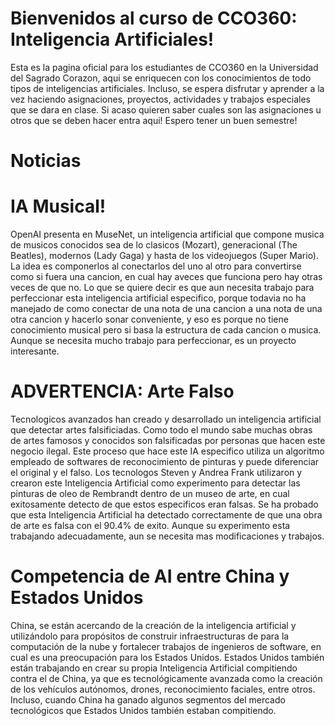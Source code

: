 <h1>Bienvenidos al curso de CCO360: Inteligencia Artificiales!</h1>
Esta es la pagina oficial para los estudiantes de CCO360 en la Universidad del Sagrado Corazon, aqui se enriquecen con los conocimientos de todo tipos de inteligencias artificiales. Incluso, se espera disfrutar y aprender a la vez haciendo asignaciones, proyectos, actividades y trabajos especiales que se dara en clase. Si acaso quieren saber cuales son las asignaciones u otros que se deben hacer entra aqui! Espero tener un buen semestre!

<h1>Noticias</h1>
<h1>IA Musical!</h1>
OpenAI presenta en MuseNet, un inteligencia artificial que compone musica de musicos conocidos sea de lo clasicos (Mozart), generacional (The Beatles), modernos (Lady Gaga) y hasta de los videojuegos (Super Mario). La idea es componerlos al conectarlos del uno al otro para convertirse como si fuera una cancion, en cual hay aveces que funciona pero hay otras veces de que no. Lo que se quiere decir es que aun necesita trabajo para perfeccionar esta inteligencia artificial especifico, porque todavia no ha manejado de como conectar de una nota de una cancion a una nota de una otra cancion y hacerlo sonar conveniente, y eso es porque no tiene conocimiento musical pero si basa la estructura de cada cancion o musica. Aunque se necesita mucho trabajo para perfeccionar, es un proyecto interesante. 

<h1>ADVERTENCIA: Arte Falso</h1>
Tecnologicos avanzados han creado y desarrollado un inteligencia artificial que detectar artes falsificiadas. Como todo el mundo sabe muchas obras de artes famosos y conocidos son falsificadas por personas que hacen este negocio ilegal. Este proceso que hace este IA especifico utiliza un algoritmo empleado de softwares de reconocimiento de pinturas y puede diferenciar el original y el falso. 
Los tecnologos Steven y Andrea Frank utilizaron y crearon este Inteligencia Artificial como experimento para detectar las pinturas de oleo de Rembrandt dentro de un museo de arte, en cual exitosamente detecto de que estos especificos eran falsas. Se ha probado que esta Inteligencia Artificial ha detectado correctamente de que una obra de arte es falsa con el 90.4% de exito. Aunque su experimento esta trabajando adecuadamente, aun se necesita mas modificaciones y trabajos.

<h1>Competencia de AI entre China y Estados Unidos</h1>
China, se están acercando de la creación de la inteligencia artificial y utilizándolo para propósitos de construir infraestructuras de para la computación de la nube y fortalecer trabajos de ingenieros de software, en cual es una preocupación para los Estados Unidos. 
Estados Unidos también están trabajando en crear su propia Inteligencia Artificial compitiendo contra el de China, ya que es tecnológicamente avanzada como la creación de los vehículos autónomos, drones, reconocimiento faciales, entre otros. Incluso, cuando China ha ganado algunos segmentos del mercado tecnológicos que Estados Unidos también estaban compitiendo. 


